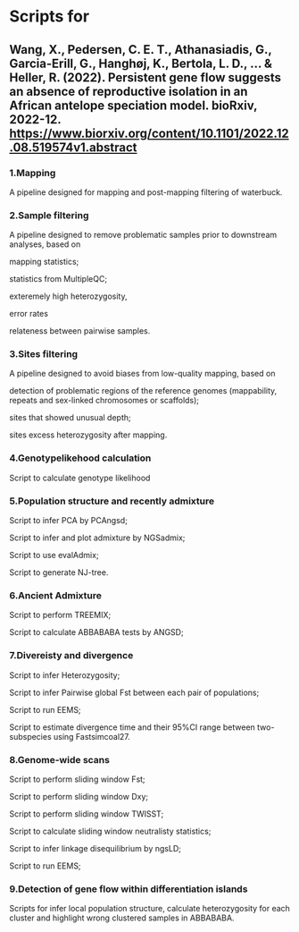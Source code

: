 # Scripts for 
## Wang, X., Pedersen, C. E. T., Athanasiadis, G., Garcia-Erill, G., Hanghøj, K., Bertola, L. D., ... & Heller, R. (2022). Persistent gene flow suggests an absence of reproductive isolation in an African antelope speciation model. bioRxiv, 2022-12. https://www.biorxiv.org/content/10.1101/2022.12.08.519574v1.abstract
### 1.Mapping
A pipeline designed for mapping and post-mapping filtering of waterbuck.

### 2.Sample filtering 
A pipeline designed to remove problematic samples prior to downstream analyses, based on

mapping statistics;

statistics from MultipleQC;

exteremely high heterozygosity,

error rates

relateness between pairwise samples.


### 3.Sites filtering
A pipeline designed to avoid biases from low-quality mapping, based on 

detection of problematic regions of the reference genomes (mappability, repeats and sex-linked chromosomes or scaffolds);

sites that showed unusual depth; 

sites excess heterozygosity after mapping. 


### 4.Genotypelikehood calculation
Script to calculate genotype likelihood

### 5.Population structure and recently admixture
Script to infer PCA by PCAngsd;

Script to infer and plot admixture by NGSadmix;

Script to use evalAdmix;

Script to generate NJ-tree.


### 6.Ancient Admixture
Script to perform TREEMIX;

Script to calculate ABBABABA tests by ANGSD;


### 7.Divereisty and divergence
Script to infer Heterozygosity;

Script to infer Pairwise global Fst between each pair of populations;

Script to run EEMS;

Script to estimate divergence time and their 95%CI range between two-subspecies using Fastsimcoal27.


### 8.Genome-wide scans
Script to perform sliding window Fst;

Script to perform sliding window Dxy;

Script to perform sliding window TWISST;

Script to calculate sliding window neutralisty statistics;

Script to infer linkage disequilibrium by ngsLD;

Script to run EEMS;


### 9.Detection of gene flow within differentiation islands
Scripts for infer local population structure, calculate heterozygosity for each cluster and highlight wrong clustered samples in ABBABABA.
